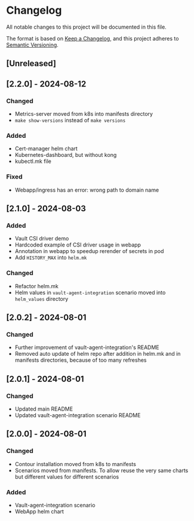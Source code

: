 # Changelog
All notable changes to this project will be documented in this file.

The format is based on [Keep a Changelog](https://keepachangelog.com/en/1.0.0/),
and this project adheres to [Semantic Versioning](https://semver.org/spec/v2.0.0.html).

## [Unreleased]
## [2.2.0] - 2024-08-12
### Changed
- Metrics-server moved from k8s into manifests directory
- `make show-versions` instead of `make versions`

### Added
- Cert-manager helm chart
- Kubernetes-dashboard, but without kong
- kubectl.mk file

### Fixed
- Webapp/ingress has an error: wrong path to domain name


## [2.1.0] - 2024-08-03
### Added
- Vault CSI driver demo
- Hardcoded example of CSI driver usage in webapp
- Annotation in webapp to speedup rerender of secrets in pod
- Add `HISTORY_MAX` into `helm.mk`

### Changed
- Refactor helm.mk
- Helm values in `vault-agent-integration` scenario moved into `helm_values` directory

## [2.0.2] - 2024-08-01
### Changed

- Further improvement of vault-agent-integration's README
- Removed auto update of helm repo after addition in helm.mk and in manifests directories, because of too many refreshes

## [2.0.1] - 2024-08-01

### Changed
- Updated main README
- Updated vault-agent-integration scenario README

## [2.0.0] - 2024-08-01

### Changed
- Contour installation moved from k8s to manifests
- Scenarios moved from manifests. To allow reuse the very same charts but different values for different scenarios 

### Added
- Vault-agent-integration scenario
- WebApp helm chart
